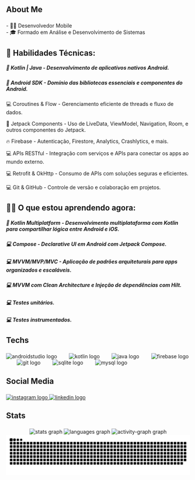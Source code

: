 <h2 align="left">About Me</h2>

###

<p align="left">- 👨‍💻 Desenvolvedor Mobile <br>- 🎓 Formado em Análise e Desenvolvimento de Sistemas</p>

<h2 align="left">🚀 Habilidades Técnicas:</h2>
<h5>
📱 Kotlin | Java - Desenvolvimento de aplicativos nativos Android.
</h5>
<h5>
🤖 Android SDK - Domínio das bibliotecas essenciais e componentes do Android.
</h5>

💻 Coroutines & Flow - Gerenciamento eficiente de threads e fluxo de dados.

🚀 Jetpack Components - Uso de LiveData, ViewModel, Navigation, Room, e outros componentes do Jetpack.

🔥 Firebase - Autenticação, Firestore, Analytics, Crashlytics, e mais.

💻 APIs RESTful - Integração com serviços e APIs para conectar os apps ao mundo externo.

💻 Retrofit & OkHttp - Consumo de APIs com soluções seguras e eficientes.

💻 Git & GitHub - Controle de versão e colaboração em projetos.
</h5>


<h2 align="left">👨‍💻 O que estou aprendendo agora:</h2>
<h5>
📲 Kotlin Multiplatform - Desenvolvimento multiplataforma com Kotlin para compartilhar lógica entre Android e iOS.
</h5>
<h5>
💻 Compose - Declarative UI em Android com Jetpack Compose.
</h5>
<h5>
💻 MVVM/MVP/MVC - Aplicação de padrões arquiteturais para apps organizados e escaláveis.
</h5>
<h5>
💻 MVVM com Clean Architecture e Injeção de dependências com Hilt.
</h5>
<h5>
💻 Testes unitários.
</h5>
<h5>
💻 Testes instrumentados.
</h5>


<h2 align="left">Techs</h2>

###

<div align="left">
  <img src="https://skillicons.dev/icons?i=androidstudio" height="30" alt="androidstudio logo"  />
  <img width="25" />
  <img src="https://skillicons.dev/icons?i=kotlin" height="30" alt="kotlin logo"  />
  <img width="25" />
  <img src="https://skillicons.dev/icons?i=java" height="30" alt="java logo"  />
  <img width="25" />
  <img src="https://skillicons.dev/icons?i=firebase" height="30" alt="firebase logo"  />
  <img width="25" />
  <img src="https://skillicons.dev/icons?i=git" height="30" alt="git logo"  />
  <img width="25" />
  <img src="https://cdn.simpleicons.org/sqlite/003B57" height="30" alt="sqlite logo"  />
  <img width="25" />
  <img src="https://skillicons.dev/icons?i=mysql" height="30" alt="mysql logo"  />
</div>

###


<h2 align="left">Social Media</h2>

###


<div align="left">
  <a href="https://www.instagram.com/will._marques/" target="_blank">
    <img src="https://raw.githubusercontent.com/maurodesouza/profile-readme-generator/master/src/assets/icons/social/instagram/default.svg" width="52" height="40" alt="instagram logo"  />
  </a>
  <a href="https://www.linkedin.com/in/willis-silva-marques-53a306aa/" target="_blank">
    <img src="https://raw.githubusercontent.com/maurodesouza/profile-readme-generator/master/src/assets/icons/social/linkedin/default.svg" width="52" height="40" alt="linkedin logo"  />
  </a>
</div>

###


<h2 align="left">Stats</h2>

###


<div align="center">
  <img src="https://github-readme-stats.vercel.app/api?username=WilMarques05&hide_title=false&hide_rank=false&show_icons=true&include_all_commits=true&count_private=true&disable_animations=false&theme=cobalt2&locale=en&hide_border=false" height="170" alt="stats graph"  />
  <img src="https://github-readme-stats.vercel.app/api/top-langs?username=WilMarques05&locale=en&hide_title=false&layout=compact&card_width=320&langs_count=5&theme=prussian&hide_border=false" height="170" alt="languages graph"  />
  <img src="https://github-readme-activity-graph.vercel.app/graph?username=WilMarques05&theme=cobalt&radius=250" height="400" alt="activity-graph graph"  />
</div>
<div align="center" >
<img src="https://raw.githubusercontent.com/WilMarques05/WilMarques05/output/snake.svg" alt="Snake animation" />
</div>

###
